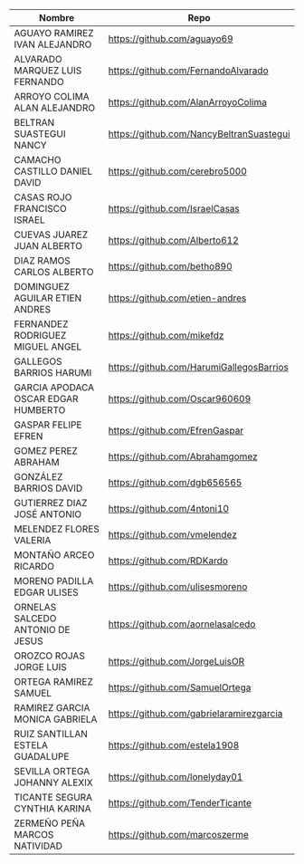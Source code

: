 |Nombre	|	Repo|
|----------------------------|--------------------|
|AGUAYO RAMIREZ IVAN ALEJANDRO	|https://github.com/aguayo69|
|ALVARADO MARQUEZ LUIS FERNANDO	|https://github.com/FernandoAlvarado|
|ARROYO COLIMA ALAN ALEJANDRO	|https://github.com/AlanArroyoColima|
|BELTRAN SUASTEGUI NANCY	|https://github.com/NancyBeltranSuastegui|
|CAMACHO CASTILLO DANIEL DAVID	|https://github.com/cerebro5000|
|CASAS ROJO FRANCISCO ISRAEL	|https://github.com/IsraelCasas|
|CUEVAS JUAREZ JUAN ALBERTO	|https://github.com/Alberto612|
|DIAZ RAMOS CARLOS ALBERTO	|https://github.com/betho890|
|DOMINGUEZ AGUILAR ETIEN ANDRES	|https://github.com/etien-andres|
|FERNANDEZ RODRIGUEZ MIGUEL ANGEL	|https://github.com/mikefdz|
|GALLEGOS BARRIOS HARUMI	|https://github.com/HarumiGallegosBarrios|
|GARCIA APODACA OSCAR EDGAR HUMBERTO	|https://github.com/Oscar960609|
|GASPAR FELIPE EFREN	|https://github.com/EfrenGaspar|
|GOMEZ PEREZ ABRAHAM	|https://github.com/Abrahamgomez|
|GONZÁLEZ BARRIOS DAVID	|https://github.com/dgb656565|
|GUTIERREZ DIAZ JOSÉ ANTONIO	|https://github.com/4ntoni10|
|MELENDEZ FLORES VALERIA	|https://github.com/vmelendez|
|MONTAÑO ARCEO RICARDO	|https://github.com/RDKardo|
|MORENO PADILLA EDGAR ULISES	|https://github.com/ulisesmoreno|
|ORNELAS SALCEDO ANTONIO DE JESUS	|https://github.com/aornelasalcedo|
|OROZCO ROJAS JORGE LUIS	|https://github.com/JorgeLuisOR |
|ORTEGA RAMIREZ SAMUEL	|https://github.com/SamuelOrtega|
|RAMIREZ GARCIA MONICA GABRIELA	|https://github.com/gabrielaramirezgarcia|
|RUIZ SANTILLAN ESTELA GUADALUPE	|https://github.com/estela1908|
|SEVILLA ORTEGA JOHANNY ALEXIX	|https://github.com/lonelyday01|
|TICANTE SEGURA CYNTHIA KARINA	|https://github.com/TenderTicante|
|ZERMEÑO PEÑA MARCOS NATIVIDAD	|https://github.com/marcoszerme|
